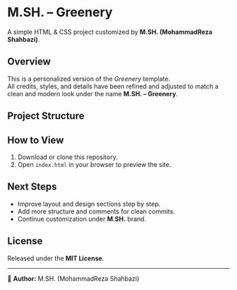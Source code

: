 # M.SH. – Greenery

A simple HTML & CSS project customized by **M.SH. (MohammadReza Shahbazi)**.

## Overview
This is a personalized version of the *Greenery* template.  
All credits, styles, and details have been refined and adjusted to match a clean and modern look under the name **M.SH. – Greenery**.

## Project Structure


## How to View
1. Download or clone this repository.
2. Open `index.html` in your browser to preview the site.

## Next Steps
- Improve layout and design sections step by step.
- Add more structure and comments for clean commits.
- Continue customization under **M.SH.** brand.

## License
Released under the **MIT License**.

---

👤 **Author:** M.SH. (MohammadReza Shahbazi)
